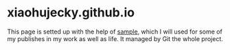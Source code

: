 # xiaohujecky.github.io
This page is setted up with the help of [sample](https://github.com/isnowfy/simple.git), which I will used for some of my publishes in my work as well as life. It managed by Git the whole project.
